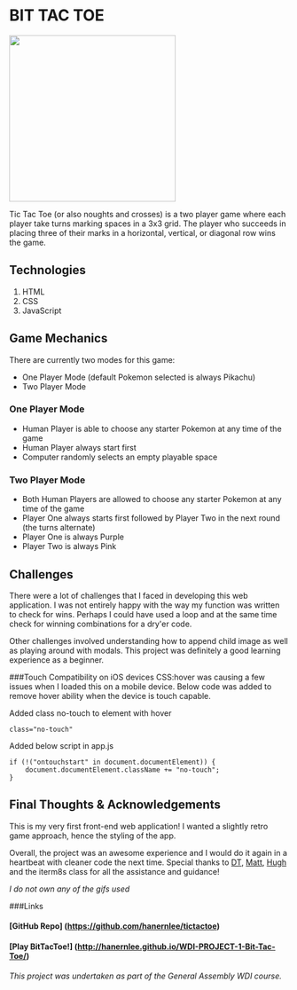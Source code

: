 # BIT TAC TOE

<img src="http://i.imgur.com/2Oh1cV1.png" width="300" />

Tic Tac Toe (or also noughts and crosses) is a two player game where each player take turns marking spaces in a 3x3 grid. The player who succeeds in placing three of their marks in a horizontal, vertical, or diagonal row wins the game.

## Technologies

1. HTML
2. CSS
3. JavaScript

## Game Mechanics

There are currently two modes for this game:
- One Player Mode (default Pokemon selected is always Pikachu)
- Two Player Mode

### One Player Mode
- Human Player is able to choose any starter Pokemon at any time of the game
- Human Player always start first
- Computer randomly selects an empty playable space

### Two Player Mode
- Both Human Players are allowed to choose any starter Pokemon at any time of the game
- Player One always starts first followed by Player Two in the next round (the turns alternate)
- Player One is always Purple
- Player Two is always Pink

## Challenges

There were a lot of challenges that I faced in developing this web application. I was not entirely happy with the way my function was written to check for wins. Perhaps I could have used a loop and at the same time check for winning combinations for a dry'er code.

Other challenges involved understanding how to append child image as well as playing around with modals. This project was definitely a good learning experience as a beginner.


###Touch Compatibility on iOS devices
CSS:hover was causing a few issues when I loaded this on a mobile device. Below code was added to remove hover ability when the device is touch capable.

Added class no-touch to element with hover

```
class="no-touch"
```
Added below script in app.js

```
if (!("ontouchstart" in document.documentElement)) {
    document.documentElement.className += "no-touch";
}
```

## Final Thoughts & Acknowledgements

This is my very first front-end web application! I wanted a slightly retro game approach, hence the styling of the app.

Overall, the project was an awesome experience and I would do it again in a heartbeat with cleaner code the next time. Special thanks to [DT](https://github.com/epoch), [Matt](https://github.com/mattswann), [Hugh](https://github.com/hughfm) and the iterm8s class for all the assistance and guidance!

*I do not own any of the gifs used*

###Links

#### [GitHub Repo] (https://github.com/hanernlee/tictactoe)

#### [Play BitTacToe!] (http://hanernlee.github.io/WDI-PROJECT-1-Bit-Tac-Toe/)

*This project was undertaken as part of the General Assembly WDI course.*
